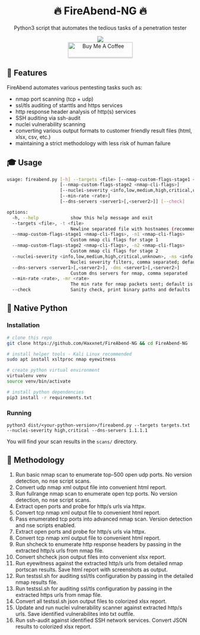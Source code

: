<div align="center" width="100%">
    <h1>🔥 FireAbend-NG 🔥</h1>
    <p>Python3 script that automates the tedious tasks of a penetration tester</p><p>
    <a target="_blank" href="https://github.com/l4rm4nd"><img src="https://img.shields.io/badge/maintainer-LRVT-orange" /></a><br>
    <!--<a target="_blank" href="#"><img src="https://ForTheBadge.com/images/badges/makes-people-smile.svg" /></a><br>-->
    <a href="https://www.buymeacoffee.com/LRVT" target="_blank"><img src="https://www.buymeacoffee.com/assets/img/custom_images/orange_img.png" alt="Buy Me A Coffee" style="height: 41px !important;width: 174px !important;box-shadow: 0px 3px 2px 0px rgba(190, 190, 190, 0.5) !important;-webkit-box-shadow: 0px 3px 2px 0px rgba(190, 190, 190, 0.5) !important;" ></a>
</div>

## 💎 Features

FireAbend automates various pentesting tasks such as:

- nmap port scanning (tcp + udp)
- ssl/tls auditing of starttls and https services
- http response header analysis of http(s) services
- SSH auditing via ssh-audit
- nuclei vulnerability scanning
- converting various output formats to customer friendly result files (html, xlsx, csv, etc.)
- maintaining a strict methodology with less risk of human failure

## 🎓 Usage

````bash
usage: fireabend.py [-h] --targets <file> [--nmap-custom-flags-stage1 <nmap-cli-flags>]
                    [--nmap-custom-flags-stage2 <nmap-cli-flags>]
                    [--nuclei-severity <info,low,medium,high,critical,unknown>]
                    [--min-rate <rate>]
                    [--dns-servers <server1>[,<server2>]] [--check]

options:
  -h, --help            show this help message and exit
  --targets <file>, -t <file>
                        Newline separated file with hostnames (recommended) or ip addresses
  --nmap-custom-flags-stage1 <nmap-cli-flags>, -n1 <nmap-cli-flags>
                        Custom nmap cli flags for stage 1
  --nmap-custom-flags-stage2 <nmap-cli-flags>, -n2 <nmap-cli-flags>
                        Custom nmap cli flags for stage 2
  --nuclei-severity <info,low,medium,high,critical,unknown>, -ns <info,low,medium,high,critical,unknown>
                        Nuclei severity filters, comma separated; default is low,medium,high,critical
  --dns-servers <server1>[,<server2>], -dns <server1>[,<server2>]
                        Custom dns servers for nmap, comma separated
  --min-rate <rate>, -mr <rate>
                        The min rate for nmap packets sent; default is 5000
  --check               Sanity check, print binary paths and defaults

````
## 🐍 Native Python

### Installation

````bash
# clone this repo
git clone https://github.com/Haxxnet/FireAbend-NG && cd FireAbend-NG

# install helper tools - Kali Linux recommended
sudo apt install xsltproc nmap eyewitness

# create python virtual environment
virtualenv venv
source venv/bin/activate

# install python dependencies
pip3 install -r requirements.txt
````

### Running

````
python3 dist/<your-python-version>/fireabend.py --targets targets.txt --nuclei-severity high,critical --dns-servers 1.1.1.1
````

You will find your scan results in the `scans/` directory.

## 🔎 Methodology

1. Run basic nmap scan to enumerate top-500 open udp ports. No version detection, no nse script scans.
2. Convert udp nmap xml output file into convenient html report.
3. Run fullrange nmap scan to enumerate open tcp ports. No version detection, no nse script scans.
4. Extract open ports and probe for http/s urls via httpx.
5. Convert tcp nmap xml output file to convenient html report.
6. Pass enumerated tcp ports into advanced nmap scan. Version detection and nse scripts enabled.
7. Extract open ports and probe for http/s urls via httpx.
8. Convert tcp nmap xml output file to convenient html report.
9. Run shcheck to enumerate http response headers by passing in the extracted http/s urls from nmap file.
10. Convert shcheck json output files into convenient xlsx report.
11. Run eyewitness against the extracted http/s urls from detailed nmap portscan results. Save html report with screenshots as output.
12. Run testssl.sh for auditing ssl/tls configuration by passing in the detailed nmap results file.
13. Run testssl.sh for auditing ssl/tls configuration by passing in the extracted https urls from nmap file.
14. Convert all testssl.sh json output files to colorized xlsx report.
15. Update and run nuclei vulnerability scanner against extracted http/s urls. Save identified vulnerabilites into txt outfile.
16. Run ssh-audit against identified SSH network services. Convert JSON results to colorized xlsx report.
